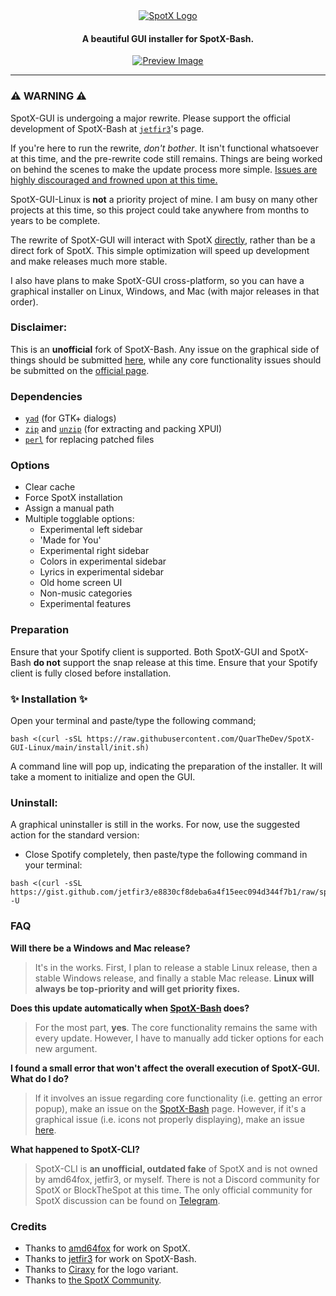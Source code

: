 <div style="text-align: center;">
  <a href="https://github.com/QuarTheDev/SpotX-GUI-Linux">
    <img src="https://github.com/QuarTheDev/SpotX-GUI-Linux/raw/main/.github/Pic/spotlogo.png" alt="SpotX Logo">
  </a>
</div>

<h4 style="text-align: center;">A <strong>beautiful</strong> GUI installer for SpotX-Bash.</h4>

<div style="text-align: center;">
  <a href="https://github.com/QuarTheDev/SpotX-GUI-Linux">
    <img src="https://github.com/QuarTheDev/SpotX-GUI-Linux/raw/main/.github/Pic/preview1.png" alt="Preview Image">
  </a>
</div>


---
### ⚠️ WARNING ⚠️

SpotX-GUI is undergoing a major rewrite. Please support the official development of SpotX-Bash at [`jetfir3`](https://github.com/jetfir3/SpotX-Bash)'s page.

If you're here to run the rewrite, *don't bother*. It isn't functional whatsoever at this time, and the pre-rewrite code still remains. Things are being worked on behind the scenes to make the update process more simple. <ins>Issues are highly discouraged and frowned upon at this time.</ins>

SpotX-GUI-Linux is **not** a priority project of mine. I am busy on many other projects at this time, so this project could take anywhere from months to years to be complete.

The rewrite of SpotX-GUI will interact with SpotX <ins>directly</ins>, rather than be a direct fork of SpotX. This simple optimization will speed up development and make releases much more stable.

I also have plans to make SpotX-GUI cross-platform, so you can have a graphical installer on Linux, Windows, and Mac (with major releases in that order).

### Disclaimer:

This is an **unofficial** fork of SpotX-Bash. Any issue on the graphical side of things should be submitted [here](https://github.com/QuarTheDev/SpotX-GUI-Linux/issues/new/choose), while any core functionality issues should be submitted on the [official page](https://github.com/jetfir3/SpotX-Bash).

### Dependencies

- <a href="https://howtoinstall.co/en/yad" title="Tip: run 'sudo apt install yad' to install.">`yad`</a> (for GTK+ dialogs)
- <a href="https://howtoinstall.co/en/zip" title="Tip: run 'sudo apt install zip' to install.">`zip`</a> and <a href="https://howtoinstall.co/en/unzip" title="Tip: run 'sudo apt install unzip' to install.">`unzip`</a> (for extracting and packing XPUI)
- <a href="https://howtoinstall.co/en/perl" title="Tip: run 'sudo apt install perl' to install.">`perl`</a> for replacing patched files

### Options

- Clear cache
- Force SpotX installation
- Assign a manual path
- Multiple togglable options:
  - Experimental left sidebar
  - 'Made for You'
  - Experimental right sidebar
  - Colors in experimental sidebar
  - Lyrics in experimental sidebar
  - Old home screen UI
  - Non-music categories
  - Experimental features

### Preparation
Ensure that your Spotify client is supported. Both SpotX-GUI and SpotX-Bash **do not** support the snap release at this time. Ensure that your Spotify client is fully closed before installation.

### ✨ **Installation** ✨

Open your terminal and paste/type the following command;
```
bash <(curl -sSL https://raw.githubusercontent.com/QuarTheDev/SpotX-GUI-Linux/main/install/init.sh)
```
A command line will pop up, indicating the preparation of the installer. It will take a moment to initialize and open the GUI.

### Uninstall:

A graphical uninstaller is still in the works. For now, use the suggested action for the standard version:

- Close Spotify completely, then paste/type the following command in your terminal:
```
bash <(curl -sSL https://gist.github.com/jetfir3/e8830cf8deba6a4f15eec094d344f7b1/raw/spotx.sh) -U
```
<!--
Placeholder for future graphical uninstaller:

If you do not wish for another graphical installer, you can alternatively paste/type the following in your terminal to uninstall SpotX:
```
bash <(curl -sSL https://raw.githubusercontent.com/QuarTheDev/SpotX-GUI-Linux/main/uninstall/init.sh)
```
-->

### FAQ

**Will there be a Windows and Mac release?**
> It's in the works. First, I plan to release a stable Linux release, then a stable Windows release, and finally a stable Mac release. **Linux will always be top-priority and will get priority fixes.**

**Does this update automatically when [SpotX-Bash](https://github.com/jetfir3/SpotX-Bash) does?**
> For the most part, **yes**. The core functionality remains the same with every update. However, I have to manually add ticker options for each new argument.

**I found a small error that won't affect the overall execution of SpotX-GUI. What do I do?**
> If it involves an issue regarding core functionality (i.e. getting an error popup), make an issue on the [SpotX-Bash](https://github.com/jetfir3/SpotX-Bash/issues/new/choose) page. However, if it's a graphical issue (i.e. icons not properly displaying), make an issue [here](https://github.com/QuarTheDev/SpotX-GUI-Linux/issues/new/choose).

**What happened to SpotX-CLI?**
> SpotX-CLI is **an unofficial, outdated fake** of SpotX and is not owned by amd64fox, jetfir3, or myself.  There is not a Discord community for SpotX or BlockTheSpot at this time. The only official community for SpotX discussion can be found on [Telegram](https://t.me/SpotxCommunity).

### Credits

- Thanks to [amd64fox](https://github.com/amd64fox/spotx) for work on SpotX.
- Thanks to [jetfir3](https://github.com/jetfir3) for work on SpotX-Bash.
- Thanks to [Ciraxy](https://discordapp.com/users/300894605992394755/) for the logo variant.
- Thanks to [the SpotX Community](https://t.me/SpotxCommunity).